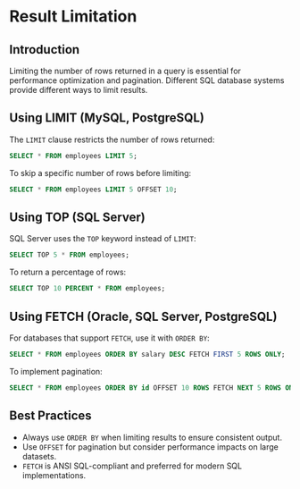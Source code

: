 # Result Limitation

## Introduction
Limiting the number of rows returned in a query is essential for performance optimization and pagination. Different SQL database systems provide different ways to limit results.

## Using LIMIT (MySQL, PostgreSQL)
The `LIMIT` clause restricts the number of rows returned:

```sql
SELECT * FROM employees LIMIT 5;
```

To skip a specific number of rows before limiting:

```sql
SELECT * FROM employees LIMIT 5 OFFSET 10;
```

## Using TOP (SQL Server)
SQL Server uses the `TOP` keyword instead of `LIMIT`:

```sql
SELECT TOP 5 * FROM employees;
```

To return a percentage of rows:

```sql
SELECT TOP 10 PERCENT * FROM employees;
```

## Using FETCH (Oracle, SQL Server, PostgreSQL)
For databases that support `FETCH`, use it with `ORDER BY`:

```sql
SELECT * FROM employees ORDER BY salary DESC FETCH FIRST 5 ROWS ONLY;
```

To implement pagination:

```sql
SELECT * FROM employees ORDER BY id OFFSET 10 ROWS FETCH NEXT 5 ROWS ONLY;
```

## Best Practices
- Always use `ORDER BY` when limiting results to ensure consistent output.
- Use `OFFSET` for pagination but consider performance impacts on large datasets.
- `FETCH` is ANSI SQL-compliant and preferred for modern SQL implementations.



